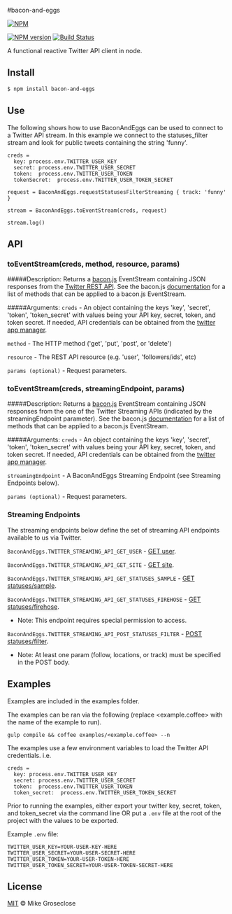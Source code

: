 #bacon-and-eggs

[![NPM](https://nodei.co/npm/bacon-and-eggs.png)](https://nodei.co/npm/bacon-and-eggs/)

[![NPM version][npm-image]][npm-url] [![Build Status][travis-image]][travis-url]

A functional reactive Twitter API client in node.

## Install

```bash
$ npm install bacon-and-eggs
```

## Use
The following shows how to use BaconAndEggs can be used to connect to a Twitter API stream.
In this example we connect to the statuses_filter stream and look for public tweets containing the string 'funny'.

```
creds =
  key: process.env.TWITTER_USER_KEY
  secret: process.env.TWITTER_USER_SECRET
  token:  process.env.TWITTER_USER_TOKEN
  tokenSecret:  process.env.TWITTER_USER_TOKEN_SECRET

request = BaconAndEggs.requestStatusesFilterStreaming { track: 'funny' }

stream = BaconAndEggs.toEventStream(creds, request)

stream.log()
```
## API
### toEventStream(creds, method, resource, params)
#####Description:
Returns a [bacon.js](http://baconjs.github.io/) EventStream containing JSON responses from the [Twitter REST API](https://dev.twitter.com/docs/api/1.1).
See the bacon.js [documentation](https://github.com/baconjs/bacon.js/#common-methods-in-eventstreams-and-properties) for a list of methods that can be applied to a bacon.js EventStream.

#####Arguments:
``` creds ``` -
An object containing the keys 'key', 'secret', 'token', 'token_secret' with values being your API key, secret, token, and token secret.
If needed, API credentials can be obtained from the [twitter app manager](https://apps.twitter.com/app/new).

``` method ``` -
The HTTP method ('get', 'put', 'post', or 'delete')

``` resource ``` -
The REST API resource (e.g. 'user', 'followers/ids', etc)

``` params (optional) ``` -
Request parameters.

### toEventStream(creds, streamingEndpoint, params)
#####Description:
Returns a [bacon.js](http://baconjs.github.io/) EventStream containing JSON responses from the one of the Twitter Streaming APIs (indicated by the streamingEndpoint parameter).
See the bacon.js [documentation](https://github.com/baconjs/bacon.js/#common-methods-in-eventstreams-and-properties) for a list of methods that can be applied to a bacon.js EventStream.

#####Arguments:
``` creds ``` -
An object containing the keys 'key', 'secret', 'token', 'token_secret' with values being your API key, secret, token, and token secret.
If needed, API credentials can be obtained from the [twitter app manager](https://apps.twitter.com/app/new).

``` streamingEndpoint ``` -
A BaconAndEggs Streaming Endpoint (see Streaming Endpoints below).

``` params (optional) ``` -
Request parameters.

### Streaming Endpoints

The streaming endpoints below define the set of streaming API endpoints available to us via Twitter.

``` BaconAndEggs.TWITTER_STREAMING_API_GET_USER ``` - [GET user](https://dev.twitter.com/docs/api/1.1/get/user).

``` BaconAndEggs.TWITTER_STREAMING_API_GET_SITE ``` - [GET site](https://dev.twitter.com/docs/api/1.1/get/site).

``` BaconAndEggs.TWITTER_STREAMING_API_GET_STATUSES_SAMPLE ``` - [GET statuses/sample](https://dev.twitter.com/docs/api/1.1/get/statuses/sample).

``` BaconAndEggs.TWITTER_STREAMING_API_GET_STATUSES_FIREHOSE ``` - [GET statuses/firehose](https://dev.twitter.com/docs/api/1.1/get/statuses/firehose).

  * Note: This endpoint requires special permission to access.

``` BaconAndEggs.TWITTER_STREAMING_API_POST_STATUSES_FILTER ``` - [POST statuses/filter](https://dev.twitter.com/docs/api/1.1/post/statuses/filter).

  * Note: At least one param (follow, locations, or track) must be specified in the POST body.


## Examples
Examples are included in the examples folder.

The examples can be ran via the following (replace <example.coffee> with the name of the example to run).

```
gulp compile && coffee examples/<example.coffee> --n
```

The examples use a few environment variables to load the Twitter API credentials. i.e.
```
creds =
  key: process.env.TWITTER_USER_KEY
  secret: process.env.TWITTER_USER_SECRET
  token:  process.env.TWITTER_USER_TOKEN
  token_secret:  process.env.TWITTER_USER_TOKEN_SECRET
```

Prior to running the examples, either export your twitter key, secret, token, and token_secret via the command line OR
put a ``` .env ``` file at the root of the project with the values to be exported.

Example ``` .env ``` file:
```
TWITTER_USER_KEY=YOUR-USER-KEY-HERE
TWITTER_USER_SECRET=YOUR-USER-SECRET-HERE
TWITTER_USER_TOKEN=YOUR-USER-TOKEN-HERE
TWITTER_USER_TOKEN_SECRET=YOUR-USER-TOKEN-SECRET-HERE
```

## License

[MIT](http://opensource.org/licenses/MIT) © Mike Groseclose

[npm-url]: https://npmjs.org/package/bacon-and-eggs
[npm-image]: https://badge.fury.io/js/bacon-and-eggs.png

[travis-url]: http://travis-ci.org/mikegroseclose/bacon-and-eggs
[travis-image]: https://secure.travis-ci.org/mikegroseclose/bacon-and-eggs.png?branch=master
